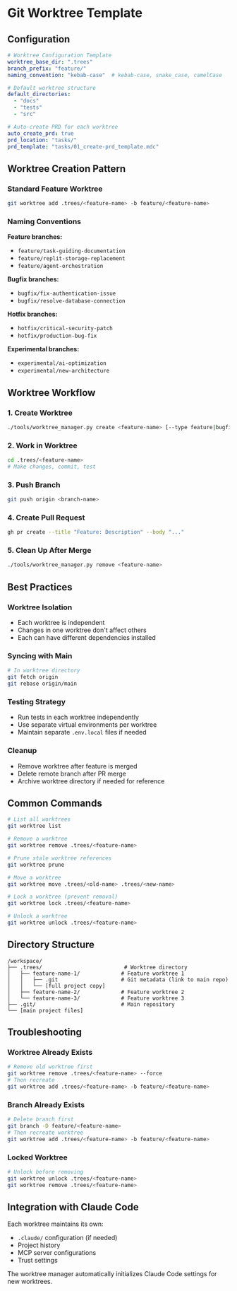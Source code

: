# Git Worktree Template

## Configuration

```yaml
# Worktree Configuration Template
worktree_base_dir: ".trees"
branch_prefix: "feature/"
naming_convention: "kebab-case"  # kebab-case, snake_case, camelCase

# Default worktree structure
default_directories:
  - "docs"
  - "tests"
  - "src"

# Auto-create PRD for each worktree
auto_create_prd: true
prd_location: "tasks/"
prd_template: "tasks/01_create-prd_template.mdc"
```

## Worktree Creation Pattern

### Standard Feature Worktree
```bash
git worktree add .trees/<feature-name> -b feature/<feature-name>
```

### Naming Conventions

**Feature branches:**
- `feature/task-guiding-documentation`
- `feature/replit-storage-replacement`
- `feature/agent-orchestration`

**Bugfix branches:**
- `bugfix/fix-authentication-issue`
- `bugfix/resolve-database-connection`

**Hotfix branches:**
- `hotfix/critical-security-patch`
- `hotfix/production-bug-fix`

**Experimental branches:**
- `experimental/ai-optimization`
- `experimental/new-architecture`

## Worktree Workflow

### 1. Create Worktree
```bash
./tools/worktree_manager.py create <feature-name> [--type feature|bugfix|hotfix|experimental]
```

### 2. Work in Worktree
```bash
cd .trees/<feature-name>
# Make changes, commit, test
```

### 3. Push Branch
```bash
git push origin <branch-name>
```

### 4. Create Pull Request
```bash
gh pr create --title "Feature: Description" --body "..."
```

### 5. Clean Up After Merge
```bash
./tools/worktree_manager.py remove <feature-name>
```

## Best Practices

### Worktree Isolation
- Each worktree is independent
- Changes in one worktree don't affect others
- Each can have different dependencies installed

### Syncing with Main
```bash
# In worktree directory
git fetch origin
git rebase origin/main
```

### Testing Strategy
- Run tests in each worktree independently
- Use separate virtual environments per worktree
- Maintain separate `.env.local` files if needed

### Cleanup
- Remove worktree after feature is merged
- Delete remote branch after PR merge
- Archive worktree directory if needed for reference

## Common Commands

```bash
# List all worktrees
git worktree list

# Remove a worktree
git worktree remove .trees/<feature-name>

# Prune stale worktree references
git worktree prune

# Move a worktree
git worktree move .trees/<old-name> .trees/<new-name>

# Lock a worktree (prevent removal)
git worktree lock .trees/<feature-name>

# Unlock a worktree
git worktree unlock .trees/<feature-name>
```

## Directory Structure

```
/workspace/
├── .trees/                          # Worktree directory
│   ├── feature-name-1/             # Feature worktree 1
│   │   ├── .git                    # Git metadata (link to main repo)
│   │   └── [full project copy]
│   ├── feature-name-2/             # Feature worktree 2
│   └── feature-name-3/             # Feature worktree 3
├── .git/                           # Main repository
└── [main project files]
```

## Troubleshooting

### Worktree Already Exists
```bash
# Remove old worktree first
git worktree remove .trees/<feature-name> --force
# Then recreate
git worktree add .trees/<feature-name> -b feature/<feature-name>
```

### Branch Already Exists
```bash
# Delete branch first
git branch -D feature/<feature-name>
# Then recreate worktree
git worktree add .trees/<feature-name> -b feature/<feature-name>
```

### Locked Worktree
```bash
# Unlock before removing
git worktree unlock .trees/<feature-name>
git worktree remove .trees/<feature-name>
```

## Integration with Claude Code

Each worktree maintains its own:
- `.claude/` configuration (if needed)
- Project history
- MCP server configurations
- Trust settings

The worktree manager automatically initializes Claude Code settings for new worktrees.
